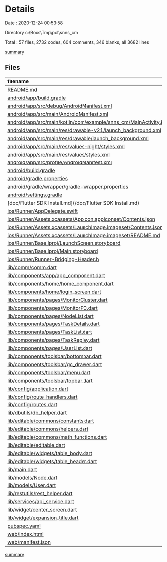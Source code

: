 # Details

Date : 2020-12-24 00:53:58

Directory c:\Boxs\Tmp\pcl\snns_cm

Total : 57 files,  2732 codes, 604 comments, 346 blanks, all 3682 lines

[summary](results.md)

## Files
| filename | language | code | comment | blank | total |
| :--- | :--- | ---: | ---: | ---: | ---: |
| [README.md](/README.md) | Markdown | 10 | 0 | 7 | 17 |
| [android/app/build.gradle](/android/app/build.gradle) | Groovy | 46 | 3 | 11 | 60 |
| [android/app/src/debug/AndroidManifest.xml](/android/app/src/debug/AndroidManifest.xml) | XML | 4 | 3 | 1 | 8 |
| [android/app/src/main/AndroidManifest.xml](/android/app/src/main/AndroidManifest.xml) | XML | 30 | 11 | 1 | 42 |
| [android/app/src/main/kotlin/com/example/snns_cm/MainActivity.kt](/android/app/src/main/kotlin/com/example/snns_cm/MainActivity.kt) | Kotlin | 4 | 0 | 3 | 7 |
| [android/app/src/main/res/drawable-v21/launch_background.xml](/android/app/src/main/res/drawable-v21/launch_background.xml) | XML | 4 | 7 | 2 | 13 |
| [android/app/src/main/res/drawable/launch_background.xml](/android/app/src/main/res/drawable/launch_background.xml) | XML | 4 | 7 | 2 | 13 |
| [android/app/src/main/res/values-night/styles.xml](/android/app/src/main/res/values-night/styles.xml) | XML | 9 | 9 | 1 | 19 |
| [android/app/src/main/res/values/styles.xml](/android/app/src/main/res/values/styles.xml) | XML | 9 | 9 | 1 | 19 |
| [android/app/src/profile/AndroidManifest.xml](/android/app/src/profile/AndroidManifest.xml) | XML | 4 | 3 | 1 | 8 |
| [android/build.gradle](/android/build.gradle) | Groovy | 27 | 0 | 5 | 32 |
| [android/gradle.properties](/android/gradle.properties) | Properties | 3 | 0 | 1 | 4 |
| [android/gradle/wrapper/gradle-wrapper.properties](/android/gradle/wrapper/gradle-wrapper.properties) | Properties | 5 | 1 | 1 | 7 |
| [android/settings.gradle](/android/settings.gradle) | Groovy | 8 | 0 | 4 | 12 |
| [doc/Flutter SDK Install.md](/doc/Flutter SDK Install.md) | Markdown | 7 | 0 | 4 | 11 |
| [ios/Runner/AppDelegate.swift](/ios/Runner/AppDelegate.swift) | Swift | 12 | 0 | 2 | 14 |
| [ios/Runner/Assets.xcassets/AppIcon.appiconset/Contents.json](/ios/Runner/Assets.xcassets/AppIcon.appiconset/Contents.json) | JSON | 122 | 0 | 1 | 123 |
| [ios/Runner/Assets.xcassets/LaunchImage.imageset/Contents.json](/ios/Runner/Assets.xcassets/LaunchImage.imageset/Contents.json) | JSON | 23 | 0 | 1 | 24 |
| [ios/Runner/Assets.xcassets/LaunchImage.imageset/README.md](/ios/Runner/Assets.xcassets/LaunchImage.imageset/README.md) | Markdown | 3 | 0 | 2 | 5 |
| [ios/Runner/Base.lproj/LaunchScreen.storyboard](/ios/Runner/Base.lproj/LaunchScreen.storyboard) | XML | 36 | 1 | 1 | 38 |
| [ios/Runner/Base.lproj/Main.storyboard](/ios/Runner/Base.lproj/Main.storyboard) | XML | 25 | 1 | 1 | 27 |
| [ios/Runner/Runner-Bridging-Header.h](/ios/Runner/Runner-Bridging-Header.h) | C++ | 1 | 0 | 1 | 2 |
| [lib/comm/comm.dart](/lib/comm/comm.dart) | Dart | 72 | 4 | 6 | 82 |
| [lib/components/app/app_component.dart](/lib/components/app/app_component.dart) | Dart | 48 | 6 | 7 | 61 |
| [lib/components/home/home_component.dart](/lib/components/home/home_component.dart) | Dart | 50 | 4 | 5 | 59 |
| [lib/components/home/login_screen.dart](/lib/components/home/login_screen.dart) | Dart | 103 | 81 | 10 | 194 |
| [lib/components/pages/MonitorCluster.dart](/lib/components/pages/MonitorCluster.dart) | Dart | 155 | 13 | 11 | 179 |
| [lib/components/pages/MonitorPC.dart](/lib/components/pages/MonitorPC.dart) | Dart | 146 | 12 | 10 | 168 |
| [lib/components/pages/NodeList.dart](/lib/components/pages/NodeList.dart) | Dart | 195 | 17 | 16 | 228 |
| [lib/components/pages/TaskDetails.dart](/lib/components/pages/TaskDetails.dart) | Dart | 33 | 42 | 6 | 81 |
| [lib/components/pages/TaskList.dart](/lib/components/pages/TaskList.dart) | Dart | 100 | 10 | 10 | 120 |
| [lib/components/pages/TaskReplay.dart](/lib/components/pages/TaskReplay.dart) | Dart | 100 | 10 | 10 | 120 |
| [lib/components/pages/UserList.dart](/lib/components/pages/UserList.dart) | Dart | 110 | 11 | 10 | 131 |
| [lib/components/toolsbar/bottombar.dart](/lib/components/toolsbar/bottombar.dart) | Dart | 25 | 0 | 3 | 28 |
| [lib/components/toolsbar/gc_drawer.dart](/lib/components/toolsbar/gc_drawer.dart) | Dart | 39 | 0 | 3 | 42 |
| [lib/components/toolsbar/menu.dart](/lib/components/toolsbar/menu.dart) | Dart | 142 | 9 | 10 | 161 |
| [lib/components/toolsbar/topbar.dart](/lib/components/toolsbar/topbar.dart) | Dart | 134 | 4 | 9 | 147 |
| [lib/config/application.dart](/lib/config/application.dart) | Dart | 4 | 0 | 2 | 6 |
| [lib/config/route_handlers.dart](/lib/config/route_handlers.dart) | Dart | 55 | 0 | 13 | 68 |
| [lib/config/routes.dart](/lib/config/routes.dart) | Dart | 35 | 4 | 4 | 43 |
| [lib/dbutils/db_helper.dart](/lib/dbutils/db_helper.dart) | Dart | 2 | 75 | 16 | 93 |
| [lib/editable/commons/constants.dart](/lib/editable/commons/constants.dart) | Dart | 1 | 0 | 1 | 2 |
| [lib/editable/commons/helpers.dart](/lib/editable/commons/helpers.dart) | Dart | 41 | 5 | 5 | 51 |
| [lib/editable/commons/math_functions.dart](/lib/editable/commons/math_functions.dart) | Dart | 13 | 0 | 4 | 17 |
| [lib/editable/editable.dart](/lib/editable/editable.dart) | Dart | 262 | 144 | 54 | 460 |
| [lib/editable/widgets/table_body.dart](/lib/editable/widgets/table_body.dart) | Dart | 108 | 6 | 5 | 119 |
| [lib/editable/widgets/table_header.dart](/lib/editable/widgets/table_header.dart) | Dart | 53 | 1 | 3 | 57 |
| [lib/main.dart](/lib/main.dart) | Dart | 20 | 9 | 4 | 33 |
| [lib/models/Node.dart](/lib/models/Node.dart) | Dart | 49 | 0 | 11 | 60 |
| [lib/models/User.dart](/lib/models/User.dart) | Dart | 32 | 2 | 7 | 41 |
| [lib/restutils/rest_helper.dart](/lib/restutils/rest_helper.dart) | Dart | 4 | 1 | 2 | 7 |
| [lib/services/api_service.dart](/lib/services/api_service.dart) | Dart | 39 | 15 | 6 | 60 |
| [lib/widget/center_screen.dart](/lib/widget/center_screen.dart) | Dart | 51 | 0 | 4 | 55 |
| [lib/widget/expansion_title.dart](/lib/widget/expansion_title.dart) | Dart | 39 | 0 | 5 | 44 |
| [pubspec.yaml](/pubspec.yaml) | YAML | 27 | 49 | 14 | 90 |
| [web/index.html](/web/index.html) | HTML | 26 | 15 | 5 | 46 |
| [web/manifest.json](/web/manifest.json) | JSON | 23 | 0 | 1 | 24 |

[summary](results.md)